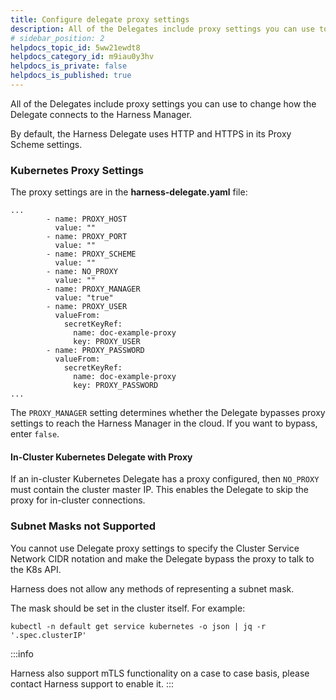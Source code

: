 ```yaml
---
title: Configure delegate proxy settings
description: All of the Delegates include proxy settings you can use to change how the Delegate connects to the Harness Manager. By default, the Harness Delegate uses HTTP and HTTPS in its Proxy Scheme settings.…
# sidebar_position: 2
helpdocs_topic_id: 5ww21ewdt8
helpdocs_category_id: m9iau0y3hv
helpdocs_is_private: false
helpdocs_is_published: true
---
```


All of the Delegates include proxy settings you can use to change how the Delegate connects to the Harness Manager.

By default, the Harness Delegate uses HTTP and HTTPS in its Proxy Scheme settings.

### Kubernetes Proxy Settings

The proxy settings are in the **harness-delegate.yaml** file:


```
...  
        - name: PROXY_HOST  
          value: ""  
        - name: PROXY_PORT  
          value: ""  
        - name: PROXY_SCHEME  
          value: ""  
        - name: NO_PROXY  
          value: ""  
        - name: PROXY_MANAGER  
          value: "true"  
        - name: PROXY_USER  
          valueFrom:  
            secretKeyRef:  
              name: doc-example-proxy  
              key: PROXY_USER  
        - name: PROXY_PASSWORD  
          valueFrom:  
            secretKeyRef:  
              name: doc-example-proxy  
              key: PROXY_PASSWORD  
...
```
The `PROXY_MANAGER` setting determines whether the Delegate bypasses proxy settings to reach the Harness Manager in the cloud. If you want to bypass, enter `false`.

#### In-Cluster Kubernetes Delegate with Proxy

If an in-cluster Kubernetes Delegate has a proxy configured, then `NO_PROXY` must contain the cluster master IP. This enables the Delegate to skip the proxy for in-cluster connections.

### Subnet Masks not Supported

You cannot use Delegate proxy settings to specify the Cluster Service Network CIDR notation and make the Delegate bypass the proxy to talk to the K8s API.

Harness does not allow any methods of representing a subnet mask.

The mask should be set in the cluster itself. For example:


```
kubectl -n default get service kubernetes -o json | jq -r '.spec.clusterIP'
```

:::info

Harness also support mTLS functionality on a case to case basis, please contact Harness support to enable it.
:::
